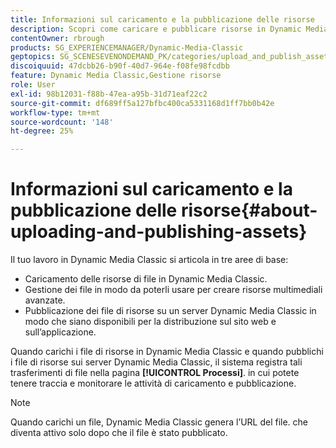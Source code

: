 ```yaml
---
title: Informazioni sul caricamento e la pubblicazione delle risorse
description: Scopri come caricare e pubblicare risorse in Dynamic Media Classic.
contentOwner: rbrough
products: SG_EXPERIENCEMANAGER/Dynamic-Media-Classic
geptopics: SG_SCENESEVENONDEMAND_PK/categories/upload_and_publish_assets
discoiquuid: 47dcbb26-b90f-40d7-964e-f08fe98fcdbb
feature: Dynamic Media Classic,Gestione risorse
role: User
exl-id: 98b12031-f88b-47ea-a95b-31d71eaf22c2
source-git-commit: df689ff5a127bfbc400ca5331168d1ff7bb0b42e
workflow-type: tm+mt
source-wordcount: '148'
ht-degree: 25%

---
```


# Informazioni sul caricamento e la pubblicazione delle risorse{#about-uploading-and-publishing-assets}

Il tuo lavoro in Dynamic Media Classic si articola in tre aree di base:

* Caricamento delle risorse di file in Dynamic Media Classic.
* Gestione dei file in modo da poterli usare per creare risorse multimediali avanzate.
* Pubblicazione dei file di risorse su un server Dynamic Media Classic in modo che siano disponibili per la distribuzione sul sito web e sull’applicazione.

Quando carichi i file di risorse in Dynamic Media Classic e quando pubblichi i file di risorse sui server Dynamic Media Classic, il sistema registra tali trasferimenti di file nella pagina **[!UICONTROL Processi]**. in cui potete tenere traccia e monitorare le attività di caricamento e pubblicazione. 

>[!NOTE]
>
>Quando carichi un file, Dynamic Media Classic genera l’URL del file. che diventa attivo solo dopo che il file è stato pubblicato.

<!-- >[!NOTE]
>
>A new Instant Publish feature was made available shortly after the release of Dynamic Media Classic 6.0. This feature, which publishes assets immediately with one step, is being rolled out gradually, replacing the **[!UICONTROL Mark for Publish]** functionality. Some users will continue to see the current interface and functionality for a while, until they are included in the rollout. In addition, some assets will continue to use the “Mark for Publish” process for a while after the rollout. -->
